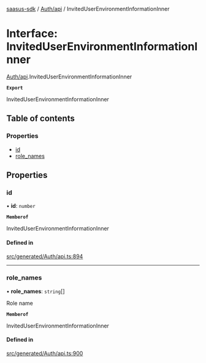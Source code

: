 [saasus-sdk](../README.md) / [Auth/api](../modules/Auth_api.md) / InvitedUserEnvironmentInformationInner

# Interface: InvitedUserEnvironmentInformationInner

[Auth/api](../modules/Auth_api.md).InvitedUserEnvironmentInformationInner

**`Export`**

InvitedUserEnvironmentInformationInner

## Table of contents

### Properties

- [id](Auth_api.InvitedUserEnvironmentInformationInner.md#id)
- [role\_names](Auth_api.InvitedUserEnvironmentInformationInner.md#role_names)

## Properties

### id

• **id**: `number`

**`Memberof`**

InvitedUserEnvironmentInformationInner

#### Defined in

[src/generated/Auth/api.ts:894](https://github.com/saasus-platform/saasus-sdk-javascript/blob/2c78b0a/src/generated/Auth/api.ts#L894)

___

### role\_names

• **role\_names**: `string`[]

Role name

**`Memberof`**

InvitedUserEnvironmentInformationInner

#### Defined in

[src/generated/Auth/api.ts:900](https://github.com/saasus-platform/saasus-sdk-javascript/blob/2c78b0a/src/generated/Auth/api.ts#L900)
